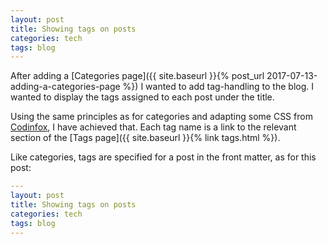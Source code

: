 ```yaml
---
layout: post
title: Showing tags on posts
categories: tech
tags: blog
---
```


After adding a 
[Categories page]({{ site.baseurl }}{% post_url 2017-07-13-adding-a-categories-page %})
I wanted to add tag-handling to the blog. I wanted to display the tags assigned
to each post under the title.

Using the same principles as for categories and adapting some CSS from
[Codinfox](https://codinfox.github.io/dev/2015/03/06/use-tags-and-categories-in-your-jekyll-based-github-pages/),
I have achieved that. Each tag name is a link to the relevant section of the
[Tags page]({{ site.baseurl }}{% link tags.html %}).

Like categories, tags are specified for a post in the front matter, as for this post:

```yaml
---
layout: post
title: Showing tags on posts
categories: tech
tags: blog
---
```

